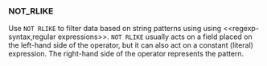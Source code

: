 <!--
This is generated by ESQL's AbstractFunctionTestCase. Do no edit it. See ../README.md for how to regenerate it.
-->

### NOT_RLIKE
Use `NOT RLIKE` to filter data based on string patterns using using
<<regexp-syntax,regular expressions>>. `NOT RLIKE` usually acts on a field placed on
the left-hand side of the operator, but it can also act on a constant (literal)
expression. The right-hand side of the operator represents the pattern.

